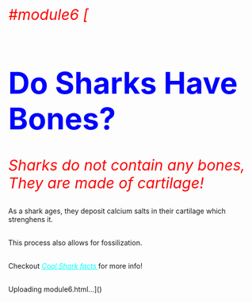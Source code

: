 #module6
[<!DOCTYPE html>
<html>
<head>
<style> 
h1   {
    color       : blue;
    font-style  : bold;
    font-size   : 60px;
  }
p    {
    color       : red;
    font-style  : italic;
    font-size   : 30px;
    
  } 
</style> 
<style>
a    {
    color: aqua;
    font-style: italic;
}
</style>
<title>Fun Facts!</title>
</head>
<body>
   <h1> Do Sharks Have Bones? </h1> 
   <p> Sharks do not contain any bones, They are made of cartilage! </p>
    </p>As a shark ages, they deposit calcium salts in their cartilage which strenghens it. </p>
    </p>This process also allows for fossilization. </p> 
</body>
    </p> Checkout <a href="https://en.wikipedia.org/wiki/Shark"> Cool Shark facts </a> for more info!</p>
</html>Uploading module6.html…]()
